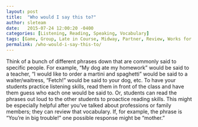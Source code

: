 ```yaml
---
layout: post
title:  "Who would I say this to?"
author: sleteam
date:   2015-07-24 12:00:20 -0400
categories: [Listening, Reading, Speaking, Vocabulary]
tags: [Game, Group, Late in Course, Midway, Partner, Review, Works for Tutoring]
permalink: /who-would-i-say-this-to/
---
```

Think of a bunch of different phrases down that are commonly said to specific people. For example, “My dog ate my homework” would be said to a teacher, “I would like to order a martini and spaghetti” would be said to a waiter/waitress, “Fetch!” would be said to your dog, etc. To have your students practice listening skills, read them in front of the class and have them guess who each one would be said to. Or, students can read the phrases out loud to the other students to proactice reading skills. This might be especially helpful after you’ve talked about professions or family members; they can review that vocabulary. If, for example, the phrase is “You’re in big trouble!” one possible response might be “mother.”